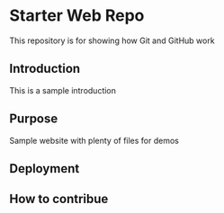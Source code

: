 # Starter Web Repo

This repository is for showing how Git and GitHub work

## Introduction
This is a sample introduction

## Purpose

Sample website with plenty of files for demos


## Deployment

## How to contribue